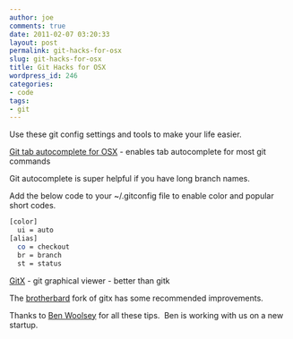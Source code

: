 ```yaml
---
author: joe
comments: true
date: 2011-02-07 03:20:33
layout: post
permalink: git-hacks-for-osx
slug: git-hacks-for-osx
title: Git Hacks for OSX
wordpress_id: 246
categories:
- code
tags:
- git
---
```


Use these git config settings and tools to make your life easier.

[Git tab autocomplete for OSX](http://www.codethatmatters.com/2010/01/git-autocomplete-in-mac-os-x/) - enables tab autocomplete for most git commands

Git autocomplete is super helpful if you have long branch names.

Add the below code to your ~/.gitconfig file to enable color and popular short codes.

```bash
[color]
  ui = auto
[alias]
  co = checkout
  br = branch
  st = status
```

[GitX](http://gitx.frim.nl/) - git graphical viewer - better than gitk

The [brotherbard](https://github.com/brotherbard/gitx) fork of gitx has some recommended improvements.

Thanks to [Ben Woolsey](https://github.com/empact) for all these tips.  Ben is working with us on a new startup.
